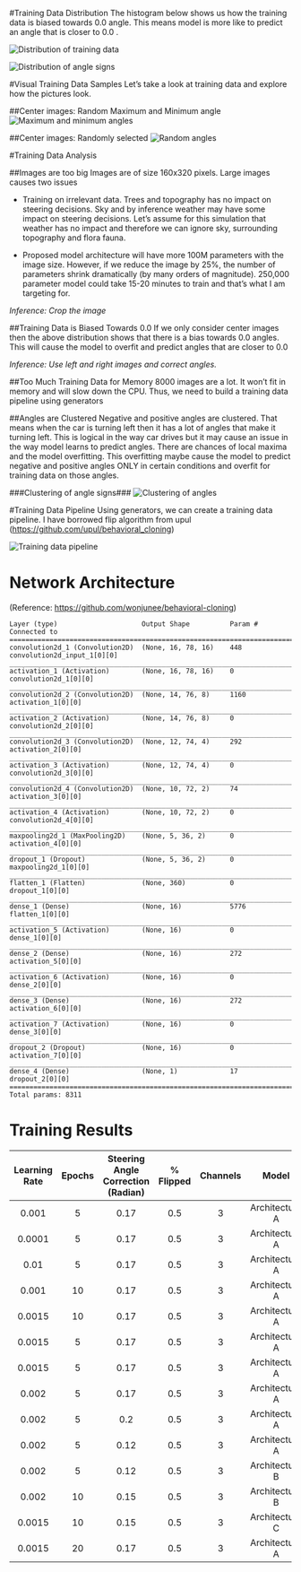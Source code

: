 #Training Data Distribution
The histogram below shows us how the training data is biased towards 0.0 angle. This means model is more like to predict an angle that is closer to 0.0 .

![Distribution of training data](images/image01.png)

![Distribution of angle signs](images/image03.png)


#Visual Training Data Samples
Let’s take a look at training data and explore how the pictures look.

##Center images: Random Maximum and Minimum angle
![Maximum and minimum angles](images/image04.png)

##Center images: Randomly selected
![Random angles](images/image00.png)


#Training Data Analysis


##Images are too big
Images are of size 160x320 pixels. Large images causes two issues

* Training on irrelevant data. Trees and topography has no impact on steering decisions. Sky and by inference weather may have some impact on steering decisions. Let’s assume for this simulation that weather has no impact and therefore we can ignore sky, surrounding topography and flora fauna.

* Proposed model architecture will have more 100M parameters with the image size. However, if we reduce the image by 25%, the number of parameters shrink dramatically (by many orders of magnitude). 250,000 parameter model could take 15-20 minutes to train and that’s what I am targeting for.

*Inference: Crop the image*



##Training Data is Biased Towards 0.0
If we only consider center images then the above distribution shows that there is a bias towards 0.0 angles. This will cause the model to overfit and predict angles that are closer to 0.0

*Inference: Use left and right images and correct angles.*


##Too Much Training Data for Memory
8000 images are a lot. It won’t fit in memory and will slow down the CPU. Thus, we need to build a training data pipeline using generators






##Angles are Clustered
Negative and positive angles are clustered. That means when the car is turning left then it has a lot of angles that make it turning left. This is logical in the way car drives but it may cause an issue in the way model learns to predict angles. There are chances of local maxima and the model overfitting. This overfitting maybe cause the model to predict negative and positive angles ONLY in certain conditions and overfit for training data on those angles.

###Clustering of angle signs###
![Clustering of angles](images/image05.png)


#Training Data Pipeline
Using generators, we can create a training data pipeline. I have borrowed flip algorithm from upul (https://github.com/upul/behavioral_cloning)

![Training data pipeline](images/image02.png)



# Network Architecture
(Reference: https://github.com/wonjunee/behavioral-cloning)

```
Layer (type)                     Output Shape          Param #     Connected to                     
====================================================================================================
convolution2d_1 (Convolution2D)  (None, 16, 78, 16)    448         convolution2d_input_1[0][0]      
____________________________________________________________________________________________________
activation_1 (Activation)        (None, 16, 78, 16)    0           convolution2d_1[0][0]            
____________________________________________________________________________________________________
convolution2d_2 (Convolution2D)  (None, 14, 76, 8)     1160        activation_1[0][0]               
____________________________________________________________________________________________________
activation_2 (Activation)        (None, 14, 76, 8)     0           convolution2d_2[0][0]            
____________________________________________________________________________________________________
convolution2d_3 (Convolution2D)  (None, 12, 74, 4)     292         activation_2[0][0]               
____________________________________________________________________________________________________
activation_3 (Activation)        (None, 12, 74, 4)     0           convolution2d_3[0][0]            
____________________________________________________________________________________________________
convolution2d_4 (Convolution2D)  (None, 10, 72, 2)     74          activation_3[0][0]               
____________________________________________________________________________________________________
activation_4 (Activation)        (None, 10, 72, 2)     0           convolution2d_4[0][0]            
____________________________________________________________________________________________________
maxpooling2d_1 (MaxPooling2D)    (None, 5, 36, 2)      0           activation_4[0][0]               
____________________________________________________________________________________________________
dropout_1 (Dropout)              (None, 5, 36, 2)      0           maxpooling2d_1[0][0]             
____________________________________________________________________________________________________
flatten_1 (Flatten)              (None, 360)           0           dropout_1[0][0]                  
____________________________________________________________________________________________________
dense_1 (Dense)                  (None, 16)            5776        flatten_1[0][0]                  
____________________________________________________________________________________________________
activation_5 (Activation)        (None, 16)            0           dense_1[0][0]                    
____________________________________________________________________________________________________
dense_2 (Dense)                  (None, 16)            272         activation_5[0][0]               
____________________________________________________________________________________________________
activation_6 (Activation)        (None, 16)            0           dense_2[0][0]                    
____________________________________________________________________________________________________
dense_3 (Dense)                  (None, 16)            272         activation_6[0][0]               
____________________________________________________________________________________________________
activation_7 (Activation)        (None, 16)            0           dense_3[0][0]                    
____________________________________________________________________________________________________
dropout_2 (Dropout)              (None, 16)            0           activation_7[0][0]               
____________________________________________________________________________________________________
dense_4 (Dense)                  (None, 1)             17          dropout_2[0][0]                  
====================================================================================================
Total params: 8311
```

# Training Results

|  Learning Rate | Epochs | Steering Angle Correction (Radian) | % Flipped | Channels | Model | Driving Quality Track 1 | Time on Track2 | Validation Loss | Validation Accuracy | Test Score Accuracy |
|  :------: | :------: | :------: | :------: | :------: | :------: | :------: | :------: | :------: | :------: | :------: |
|  0.001 | 5 | 0.17 | 0.5 | 3 | Architecture A | Drunk | 1 minute | 0.014 | 0.175 | 0.186 |
|  0.0001 | 5 | 0.17 | 0.5 | 3 | Architecture A | Accident | 10 seconds | 0.0141 | 0.1773 | 0.186 |
|  0.01 | 5 | 0.17 | 0.5 | 3 | Architecture A | Accident | 4 seconds | 0.0416 | 0.1773 | 0.186 |
|  0.001 | 10 | 0.17 | 0.5 | 3 | Architecture A | Accident | 5 seconds | 0.0136 | 0.1742 | 0.186 |
|  0.0015 | 10 | 0.17 | 0.5 | 3 | Architecture A | Accident | 25 seconds | 0.0124 | 0.1803 | 0.186 |
|  0.0015 | 5 | 0.17 | 0.5 | 3 | Architecture A | Novice | 3 minutes | 0.01041 | 0.1856 | 0.186 |
|  0.0015 | 5 | 0.17 | 0.5 | 3 | Architecture A | Novice | 3 minutes | 0.0149 | 0.1773 | 0.186 |
|  0.002 | 5 | 0.17 | 0.5 | 3 | Architecture A | Novice++ | 5 seconds | 0.014 | 0.1818 | 0.186 |
|  0.002 | 5 | 0.2 | 0.5 | 3 | Architecture A | Accident | 5 seconds | 0.0144 | 0.178 | 0.186 |
|  0.002 | 5 | 0.12 | 0.5 | 3 | Architecture A | Accident | 5 seconds | 0.0158 | 0.1826 | 0.186 |
|  0.002 | 5 | 0.12 | 0.5 | 3 | Architecture B | Novice | 10 seconds | 0.145 | 0.1924 | 0.186 |
|  0.002 | 10 | 0.15 | 0.5 | 3 | Architecture B | Accident | 5 seconds | 0.0164 | 0.178 | 0.186 |
|  0.0015 | 10 | 0.15 | 0.5 | 3 | Architecture C | Accident | 5 seconds | 0.0377 | 0.178 | 0.186 |
|  0.0015 | 20 | 0.17 | 0.5 | 3 | Architecture A | Accident | 5 seconds | 0.153 | 0.1689 | 0.186 |
